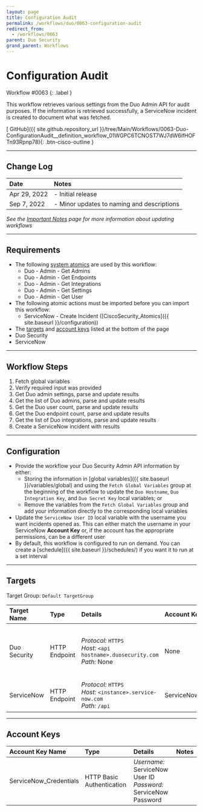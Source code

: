 ```yaml
---
layout: page
title: Configuration Audit
permalink: /workflows/duo/0063-configuration-audit
redirect_from:
  - /workflows/0063
parent: Duo Security
grand_parent: Workflows
---
```


# Configuration Audit
<div markdown="1">
Workflow #0063
{: .label }
</div>

This workflow retrieves various settings from the Duo Admin API for audit purposes. If the information is retrieved successfully, a ServiceNow incident is created to document what was fetched.

[<i class="fab fa-github mr-1"></i> GitHub]({{ site.github.repository_url }}/tree/Main/Workflows/0063-Duo-ConfigurationAudit__definition_workflow_01WGPC6TCNOST7WJ7dW6ifHOFTn93Rpnp78){: .btn-cisco-outline }

---

## Change Log

| Date | Notes |
|:-----|:------|
| Apr 29, 2022 | - Initial release |
| Sep 7, 2022 | - Minor updates to naming and descriptions |

_See the [Important Notes](/sxo-05-security-workflows/notes) page for more information about updating workflows_

---

## Requirements
* The following [system atomics](/sxo-05-security-workflows/atomics/system) are used by this workflow:
	* Duo - Admin - Get Admins
	* Duo - Admin - Get Endpoints
	* Duo - Admin - Get Integrations
	* Duo - Admin - Get Settings
	* Duo - Admin - Get User
* The following atomic actions must be imported before you can import this workflow:
	* ServiceNow - Create Incident ([CiscoSecurity_Atomics]({{ site.baseurl }}/configuration))
* The [targets](#targets) and [account keys](#account-keys) listed at the bottom of the page
* Duo Security
* ServiceNow

---

## Workflow Steps
1. Fetch global variables
1. Verify required input was provided
1. Get Duo admin settings, parse and update results
1. Get the list of Duo admins, parse and update results
1. Get the Duo user count, parse and update results
1. Get the Duo endpoint count, parse and update results
1. Get the list of Duo integrations, parse and update results
1. Create a ServiceNow incident with results

---

## Configuration
* Provide the workflow your Duo Security Admin API information by either:
	* Storing the information in [global variables]({{ site.baseurl }}/variables/global) and using the `Fetch Global Variables` group at the beginning of the workflow to update the `Duo Hostname`, `Duo Integration Key`, and `Duo Secret Key` local variables; or
	* Remove the variables from the `Fetch Global Variables` group and add your information directly to the corresponding local variables
* Update the `ServiceNow User ID` local variable with the username you want incidents opened as. This can either match the username in your ServiceNow **Account Key** or, if the account has the appropriate permissions, can be a different user
* By default, this workflow is configured to run on demand. You can create a [schedule]({{ site.baseurl }}/schedules/) if you want it to run at a set interval

---

## Targets
Target Group: `Default TargetGroup`

| Target Name | Type | Details | Account Keys | Notes |
|:------------|:-----|:--------|:-------------|:------|
| Duo Security | HTTP Endpoint | _Protocol:_ `HTTPS`<br />_Host:_ `<api hostname>.duosecurity.com`<br />_Path:_ None | None | Be sure to use the API Hostname from your Duo integration |
| ServiceNow | HTTP Endpoint | _Protocol:_ `HTTPS`<br />_Host:_ `<instance>.service-now.com`<br />_Path:_ `/api` | ServiceNow_Credentials | Be sure to use your instance URL |

---

## Account Keys

| Account Key Name | Type | Details | Notes |
|:-----------------|:-----|:--------|:------|
| ServiceNow_Credentials | HTTP Basic Authentication | _Username:_ ServiceNow User ID<br />_Password:_ ServiceNow Password | |
